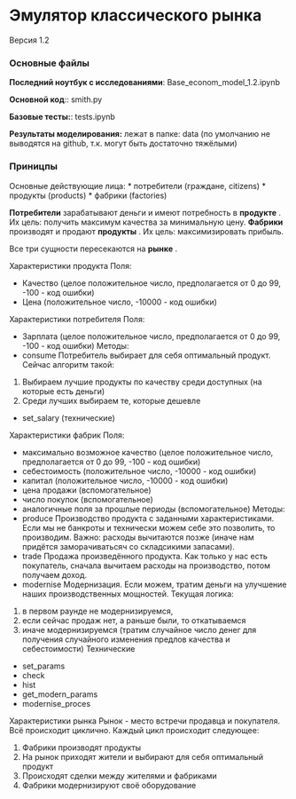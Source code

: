 <h1> Эмулятор классического рынка </h1>

Версия 1.2

<h3> Основные файлы </h3>
<b>Последний ноутбук с исследованиями</b>: Base_econom_model_1.2.ipynb

<b>Основной код</b>:: smith.py

<b>Базовые тесты:</b>: tests.ipynb

<b>Результаты моделирования:</b> 
лежат в папке: data (по умолчанию не выводятся на github, т.к. могут быть достаточно тяжёлыми)

<h3> Приницпы </h3>
Основные действующие лица:
* потребители (граждане, citizens)
* продукты (products)
* фабрики (factories)

<b>Потребители</b>  зарабатывают деньги и имеют потребность в <b>продукте</b> . Их цель: получить максимум качества за минимальную цену.
<b>Фабрики</b>  производят и продают <b>продукты</b> . Их цель: максимизировать прибыль. 

Все три сущности пересекаются на <b>рынке</b> . 

Характеристики продукта
Поля:
- Качество (целое положительное число, предполагается от 0 до 99, -100 - код ошибки)
- Цена (положительное число, -10000 - код ошибки)

Характеристики потребителя
Поля:
- Зарплата (целое положительное число, предполагается от 0 до 99, -100 - код ошибки)
Методы:
- consume
Потребитель выбирает для себя оптимальный продукт. 
Сейчас алгоритм такой:
1) Выбираем лучшие продукты по качеству среди доступных (на которые есть деньги)
2) Среди лучших выбираем те, которые дешевле
- set_salary (технические)

Характеристики фабрик
Поля:
- максимально возможное качество (целое положительное число, предполагается от 0 до 99, -100 - код ошибки)
- себестоимость (положительное число, -10000 - код ошибки)
- капитал (положительное число, -10000 - код ошибки)
- цена продажи (вспомогательное)
- число покупок (вспомогательное)
- аналогичные поля за прошлые периоды (вспомогательное)
Методы:
- produce
Производство продукта с заданными характеристиками. 
Если мы не банкроты и технически можем себе это позволить, то производим. 
Важно: расходы вычитаются позже (иначе нам придётся заморачиватьсяч со складсикими запасами).
- trade
Продажа произведённого продукта.
Как только у нас есть покупатель, сначала вычитаем расходы на производство, потом получаем доход.
- modernise
Модернизация. Если можем, тратим деньги на улучшение наших производственных мощностей. 
Текущая логика:
1) в первом раунде не модернизируемся, 
2) если сейчас продаж нет, а раньше были, то откатываемся
3) иначе модернизируемся (тратим случайное число денег для получения случайного изменения предлов качества и себестоимости)
Технические
- set_params
- check
- hist
- get_modern_params
- modernise_proces

Характеристики рынка
Рынок - место встречи продавца и покупателя. 
Всё происходит циклично. Каждый цикл происходит следующее:
1) Фабрики производят продукты
2) На рынок приходят жители и выбирают для себя оптимальный продукт
3) Происходят сделки между жителями и фабриками
4) Фабрики модернизируют своё оборудование
